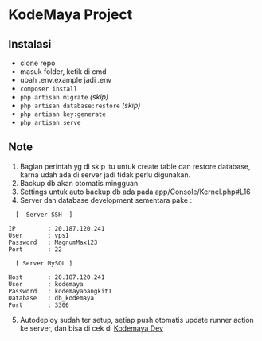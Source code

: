 <!-- <p align="center"><a href="https://laravel.com" target="_blank"><img src="https://raw.githubusercontent.com/laravel/art/master/logo-lockup/5%20SVG/2%20CMYK/1%20Full%20Color/laravel-logolockup-cmyk-red.svg" width="400" alt="Laravel Logo"></a></p> -->

<!-- <p align="center">
<a href="https://github.com/Erisukmawan/KodeMaya/actions"><img src="https://github.com/Erisukmawan/KodeMaya/workflows/tests/badge.svg" alt="Build Status"></a>
<a href="https://packagist.org/packages/Erisukmawan/KodeMaya"><img src="https://img.shields.io/packagist/dt/Erisukmawan/KodeMaya" alt="Total Downloads"></a>
<a href="https://packagist.org/packages/Erisukmawan/KodeMaya"><img src="https://img.shields.io/packagist/v/Erisukmawan/KodeMaya" alt="Latest Stable Version"></a>
<a href="https://packagist.org/packages/Erisukmawan/KodeMaya"><img src="https://img.shields.io/packagist/l/Erisukmawan/KodeMaya" alt="License"></a>
</p> -->

# KodeMaya Project

## Instalasi
- clone repo
- masuk folder, ketik di cmd
- ubah .env.example jadi .env
- `composer install`
- `php artisan migrate` *(skip)*
- `php artisan database:restore` *(skip)*
- `php artisan key:generate`
- `php artisan serve`

## Note
1. Bagian perintah yg di skip itu untuk create table dan restore database, karna udah ada di server jadi tidak perlu digunakan.  
2. Backup db akan otomatis mingguan
3. Settings untuk auto backup db ada pada app/Console/Kernel.php#L16
4. Server dan database development sementara pake :
```
  [  Server SSH  ]

IP         : 20.187.120.241
User       : vps1
Password   : MagnumMax123
Port       : 22

  [ Server MySQL ]

Host       : 20.187.120.241
User       : kodemaya
Password   : kodemayabangkit1
Database   : db_kodemaya
Port       : 3306
```
5. Autodeploy sudah ter setup, setiap push otomatis update runner action ke server, dan bisa di cek di <a href="http://20.187.120.241" target="_blank">Kodemaya Dev</a>